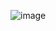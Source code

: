 ![image](https://user-images.githubusercontent.com/103147652/222050028-536e50b9-aa0d-4561-b08b-b44091729eed.png)
